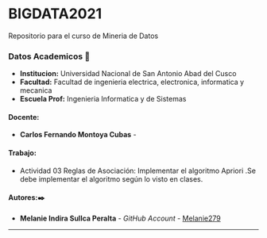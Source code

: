 # BIGDATA2021
Repositorio para el curso de Mineria de Datos

### Datos Academicos 📖

- **Institucion:** Universidad Nacional de San Antonio Abad del Cusco
- **Facultad:** Facultad de ingenieria electrica, electronica, informatica y mecanica
- **Escuela Prof:** Ingenieria Informatica y de Sistemas

#### Docente:

- **Carlos Fernando Montoya Cubas** -
#### Trabajo:

- Actividad 03 Reglas de Asociación: Implementar el algoritmo Apriori .Se debe implementar el algoritmo según lo visto en clases.

#### Autores:✒️

- **Melanie Indira Sullca Peralta** - _GitHub Account_ - [Melanie279](https://github.com/Melanie279)

---
